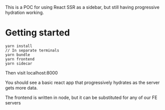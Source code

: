 This is a POC for using React SSR as a sidebar, but still having progressive hydration working.

# Getting started

```
yarn install
// In separate terminals
yarn bundle
yarn frontend
yarn sidecar
```

Then visit localhost:8000

You should see a basic react app that progressively hydrates as the server gets more data.

The frontend is written in node, but it can be substituted for any of our FE servers
